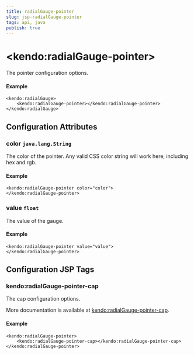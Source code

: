 ```yaml
---
title: radialGauge-pointer
slug: jsp-radialGauge-pointer
tags: api, java
publish: true
---
```


# \<kendo:radialGauge-pointer\>

The pointer configuration options.

#### Example
    <kendo:radialGauge>
        <kendo:radialGauge-pointer></kendo:radialGauge-pointer>
    </kendo:radialGauge>

## Configuration Attributes

### color `java.lang.String`

The color of the pointer.
Any valid CSS color string will work here, including hex and rgb.

#### Example
    <kendo:radialGauge-pointer color="color">
    </kendo:radialGauge-pointer>

### value `float`

The value of the gauge.

#### Example
    <kendo:radialGauge-pointer value="value">
    </kendo:radialGauge-pointer>


##  Configuration JSP Tags

### kendo:radialGauge-pointer-cap

The cap configuration options.

More documentation is available at [kendo:radialGauge-pointer-cap](radialgauge/pointer-cap).

#### Example

    <kendo:radialGauge-pointer>
        <kendo:radialGauge-pointer-cap></kendo:radialGauge-pointer-cap>
    </kendo:radialGauge-pointer>

